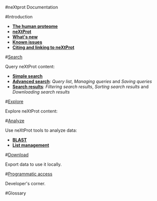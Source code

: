 #neXtprot Documentation

#Introduction

* **[The human proteome](/pages/human-proteome.md)**
* **[neXtProt](/pages/about.md)** 
* **[What's new](/pages/what-is-new.md)**
* **[Known issues](/pages/known-issues.md)** 
* **[Citing and linking to neXtProt](/pages/citing-nextprot.md)**

#[Search](/help/learn-all-searches.md)

Query neXtProt content:

* **[Simple search](/help/learn-simple-search.md)**
* **[Advanced search](/help/learn-advanced-search.md)**: _Query list_, _Managing queries_ and _Saving queries_
* **[Search results](/help/learn-search-results.md)**: _Filtering search results_, _Sorting search results_ and _Downloading search results_

#[Explore](/help/learn-advanced-search.md)

Explore neXtProt content:

#[Analyze](/help/learn-analyze.md)

Use neXtProt tools to analyze data:

* **[BLAST](/help/learn-analyze.md)** 
* **[List management](/help/learn-protein-lists.md)** 

#[Download](/help/learn-download.md)

Export data to use it locally.

#[Programmatic access](/help/learn-programmatic-access.md)

Developer's corner.

#Glossary
